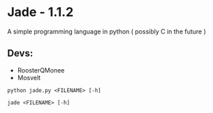 # Jade - 1.1.2

A simple programming language in python ( possibly C in the future )

## Devs:

* RoosterQMonee
* Mosvelt

`python jade.py <FILENAME> [-h]`

`jade <FILENAME> [-h]`
